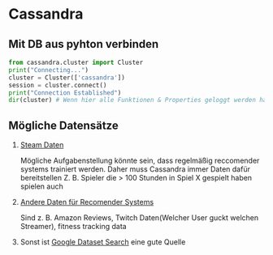 # Cassandra

## Mit DB aus pyhton verbinden
```python
from cassandra.cluster import Cluster
print("Connecting...")
cluster = Cluster(['cassandra'])
session = cluster.connect()
print("Connection Established")
dir(cluster) # Wenn hier alle Funktionen & Properties geloggt werden hat es geklappt
```

## Mögliche Datensätze
1. [Steam Daten](https://cseweb.ucsd.edu/~jmcauley/datasets.html#steam_data)

    Mögliche Aufgabenstellung könnte sein, dass regelmäßig reccomender systems trainiert werden.
    Daher muss Cassandra immer Daten dafür bereitstellen
    Z. B. Spieler die > 100 Stunden in Spiel X gespielt haben spielen auch 

2. [Andere Daten für Recomender Systems](https://cseweb.ucsd.edu/~jmcauley/datasets.html)

    Sind z. B. Amazon Reviews, Twitch Daten(Welcher User guckt welchen Streamer), fitness tracking data

3. Sonst ist [Google Dataset Search](https://datasetsearch.research.google.com/) eine gute Quelle

    
